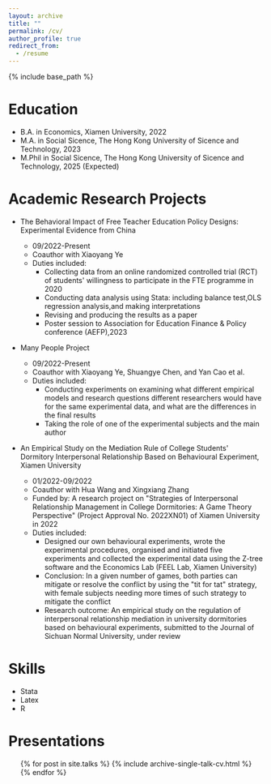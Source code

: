 ```yaml
---
layout: archive
title: ""
permalink: /cv/
author_profile: true
redirect_from:
  - /resume
---
```


{% include base_path %}

Education
======
* B.A. in Economics, Xiamen University, 2022
* M.A. in Social Sicence, The Hong Kong University of Sicence and Technology, 2023
* M.Phil in Social Sicence, The Hong Kong University of Sicence and Technology, 2025 (Expected)

Academic Research Projects
======
* The Behavioral Impact of Free Teacher Education Policy Designs: Experimental Evidence from China
  * 09/2022-Present
  * Coauthor with Xiaoyang Ye
  * Duties included: 
    * Collecting data from an online randomized controlled trial (RCT) of students' willingness to participate in the FTE programme
in 2020
    * Conducting data analysis using Stata: including balance test,OLS regression analysis,and making interpretations
    * Revising and producing the results as a paper
    * Poster session to Association for Education Finance & Policy conference (AEFP),2023

* Many People Project
  * 09/2022-Present
  * Coauthor with Xiaoyang Ye, Shuangye Chen, and Yan Cao et al.
  * Duties included:
      * Conducting experiments on examining what different empirical models and research questions different researchers would have
for the same experimental data, and what are the differences in the final results
      * Taking the role of one of the experimental subjects and the main author
   
* An Empirical Study on the Mediation Rule of College Students' Dormitory Interpersonal Relationship Based on Behavioural Experiment, Xiamen University
  * 01/2022-09/2022
  * Coauthor with Hua Wang and Xingxiang Zhang
  * Funded by: A research project on "Strategies of Interpersonal Relationship Management in College Dormitories: A Game Theory Perspective" (Project Approval No. 2022XN01) of Xiamen University in 2022
  * Duties included:
      * Designed our own behavioural experiments, wrote the experimental procedures, organised and initiated five experiments and collected the experimental data using the Z-tree software and the Economics Lab (FEEL Lab, Xiamen University)
      * Conclusion: In a given number of games, both parties can mitigate or resolve the conflict by using the "tit for tat" strategy, with female subjects needing more times of such strategy to mitigate the conflict
      * Research outcome: An empirical study on the regulation of interpersonal relationship mediation in university dormitories based on behavioural experiments, submitted to the Journal of Sichuan Normal University, under review

  
Skills
======
* Stata
* Latex
* R

Presentations
======
  <ul>{% for post in site.talks %}
    {% include archive-single-talk-cv.html %}
  {% endfor %}</ul>



